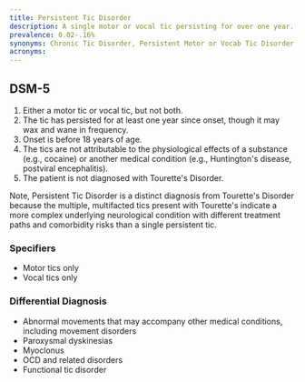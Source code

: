 ```yaml
---
title: Persistent Tic Disorder
description: A single motor or vocal tic persisting for over one year.
prevalence: 0.02-.16%
synonyms: Chronic Tic Disorder, Persistent Motor or Vocab Tic Disorder, Chronic Motor or Vocab Tic Disorder
acronyms: 
---
```


## DSM-5
1. Either a motor tic or vocal tic, but not both.  
2. The tic has persisted for at least one year since onset, though it may wax and wane in frequency.  
3. Onset is before 18 years of age.  
4. The tics are not attributable to the physiological effects of a substance (e.g., cocaine) or another medical condition (e.g., Huntington's disease, postviral encephalitis).  
5. The patient is not diagnosed with Tourette's Disorder.

Note, Persistent Tic Disorder is a distinct diagnosis from Tourette's Disorder because the multiple, multifacted tics present with Tourette's indicate a more complex underlying neurological condition with different treatment paths and comorbidity risks than a single persistent tic.

### Specifiers
- Motor tics only  
- Vocal tics only

### Differential Diagnosis
- Abnormal movements that may accompany other medical conditions, including movement disorders  
- Paroxysmal dyskinesias  
- Myoclonus  
- OCD and related disorders  
- Functional tic disorder